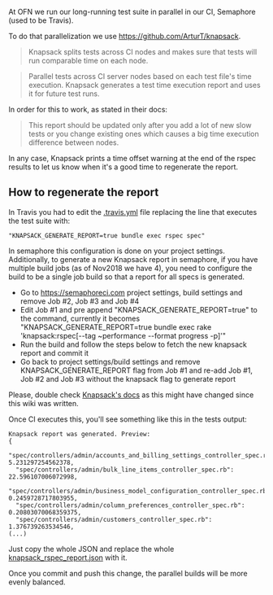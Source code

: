 At OFN we run our long-running test suite in parallel in our CI, Semaphore (used to be Travis).

To do that parallelization we use https://github.com/ArturT/knapsack. 

> Knapsack splits tests across CI nodes and makes sure that tests will run comparable time on each node.

> Parallel tests across CI server nodes based on each test file's time execution. Knapsack generates a test time execution report and uses it for future test runs.

In order for this to work, as stated in their docs:

> This report should be updated only after you add a lot of new slow tests or you change existing ones which causes a big time execution difference between nodes.

In any case, Knapsack prints a time offset warning at the end of the rspec results to let us know when it's a good time to regenerate the report.

## How to regenerate the report

In Travis you had to edit the [.travis.yml](https://github.com/openfoodfoundation/openfoodnetwork/blob/master/.travis.yml) file replacing the line that executes the test suite with:

```
"KNAPSACK_GENERATE_REPORT=true bundle exec rspec spec"
```

In semaphore this configuration is done on your project settings. Additionally, to generate a new Knapsack report in semaphore, if you have multiple build jobs (as of Nov2018 we have 4), you need to configure the build to be a single job build so that a report for all specs is generated.
* Go to https://semaphoreci.com project settings, build settings and remove Job #2, Job #3 and Job #4
* Edit Job #1 and pre append "KNAPSACK_GENERATE_REPORT=true" to the command, currently it becomes "KNAPSACK_GENERATE_REPORT=true bundle exec rake 'knapsack:rspec[--tag ~performance --format progress -p]'"
* Run the build and follow the steps below to fetch the new knapsack report and commit it
* Go back to project settings/build settings and remove KNAPSACK_GENERATE_REPORT flag from Job #1 and re-add Job #1, Job #2 and Job #3 without the knapsack flag to generate report

Please, double check [Knapsack's docs](https://github.com/ArturT/knapsack#common-step) as this might have changed since this wiki was written.

Once CI executes this, you'll see something like this in the tests output:

```
Knapsack report was generated. Preview:
{
  "spec/controllers/admin/accounts_and_billing_settings_controller_spec.rb": 5.231297254562378,
  "spec/controllers/admin/bulk_line_items_controller_spec.rb": 22.596107006072998,
  "spec/controllers/admin/business_model_configuration_controller_spec.rb": 0.2459728717803955,
  "spec/controllers/admin/column_preferences_controller_spec.rb": 0.20803070068359375,
  "spec/controllers/admin/customers_controller_spec.rb": 1.376739263534546,
(...)
```

Just copy the whole JSON and replace the whole [knapsack_rspec_report.json](https://github.com/openfoodfoundation/openfoodnetwork/blob/master/knapsack_rspec_report.json) with it.

Once you commit and push this change, the parallel builds will be more evenly balanced.

